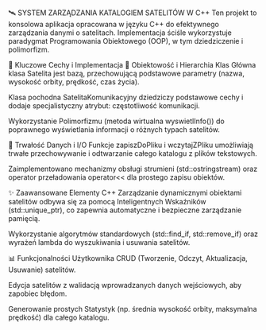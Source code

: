 🛰️ SYSTEM ZARZĄDZANIA KATALOGIEM SATELITÓW W C++
Ten projekt to konsolowa aplikacja opracowana w języku C++ do efektywnego zarządzania danymi o satelitach. Implementacja ściśle wykorzystuje paradygmat Programowania Obiektowego (OOP), w tym dziedziczenie i polimorfizm.

🌟 Kluczowe Cechy i Implementacja
🧬 Obiektowość i Hierarchia Klas
Główna klasa Satelita jest bazą, przechowującą podstawowe parametry (nazwa, wysokość orbity, prędkość, czas życia).

Klasa pochodna SatelitaKomunikacyjny dziedziczy podstawowe cechy i dodaje specjalistyczny atrybut: częstotliwość komunikacji.

Wykorzystanie Polimorfizmu (metoda wirtualna wyswietlInfo()) do poprawnego wyświetlania informacji o różnych typach satelitów.

💾 Trwałość Danych i I/O
Funkcje zapiszDoPliku i wczytajZPliku umożliwiają trwałe przechowywanie i odtwarzanie całego katalogu z plików tekstowych.

Zaimplementowano mechanizmy obsługi strumieni (std::ostringstream) oraz operator przeładowania operator<< dla prostego zapisu obiektów.

✨ Zaawansowane Elementy C++
Zarządzanie dynamicznymi obiektami satelitów odbywa się za pomocą Inteligentnych Wskaźników (std::unique_ptr), co zapewnia automatyczne i bezpieczne zarządzanie pamięcią.

Wykorzystanie algorytmów standardowych (std::find_if, std::remove_if) oraz wyrażeń lambda do wyszukiwania i usuwania satelitów.

📊 Funkcjonalności Użytkownika
CRUD (Tworzenie, Odczyt, Aktualizacja, Usuwanie) satelitów.

Edycja satelitów z walidacją wprowadzanych danych wejściowych, aby zapobiec błędom.

Generowanie prostych Statystyk (np. średnia wysokość orbity, maksymalna prędkość) dla całego katalogu.
